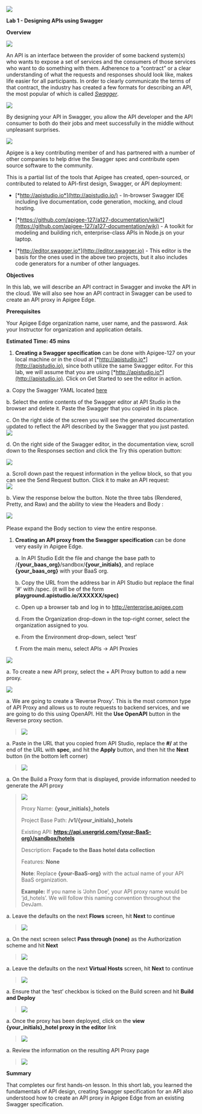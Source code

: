 ![](./media/image1.png)

**Lab 1 - Designing APIs using Swagger**

**Overview**

![](./media/image2.png)

An API is an interface between the provider of some backend system(s)
who wants to expose a set of services and the consumers of those
services who want to do something with them. Adherence to a “contract”
or a clear understanding of what the requests and responses should look
like, makes life easier for all participants. In order to clearly
communicate the terms of that contract, the industry has created a few
formats for describing an API, the most popular of which is called
[*Swagger*](http://swagger.io/).

![](./media/image3.png)

By designing your API in Swagger, you allow the API developer and the
API consumer to both do their jobs and meet successfully in the middle
without unpleasant surprises.

![](./media/image4.png)

Apigee is a key contributing member of and has partnered with a number
of other companies to help drive the Swagger spec and contribute open
source software to the community.

This is a partial list of the tools that Apigee has created,
open-sourced, or contributed to related to API-first design, Swagger, or
API deployment:

-   [*http://apistudio.io*](http://apistudio.io/) - In-browser Swagger
    IDE including live documentation, code generation, mocking, and
    cloud hosting.

-   [*https://github.com/apigee-127/a127-documentation/wiki*](https://github.com/apigee-127/a127-documentation/wiki) -
    A toolkit for modeling and building rich, enterprise-class APIs in
    Node.js on your laptop.

-   [*http://editor.swagger.io*](http://editor.swagger.io) - This editor
    is the basis for the ones used in the above two projects, but it
    also includes code generators for a number of other languages.

**Objectives**

In this lab, we will describe an API contract in Swagger and invoke the
API in the cloud. We will also see how an API contract in Swagger can be
used to create an API proxy in Apigee Edge.

**Prerequisites**

Your Apigee Edge organization name, user name, and the password. Ask
your Instructor for organization and application details.

**Estimated Time: 45 mins**

1)  **Creating a Swagger specification** can be done with Apigee-127 on
    your local machine or in the cloud at
    [*http://apistudio.io*](http://apistudio.io), since both utilize the
    same Swagger editor. For this lab, we will assume that you are using
    [*http://apistudio.io*](http://apistudio.io). Click on Get Started
    to see the editor in action.

   a.  Copy the Swagger YAML located [here](./Lab_1_Designing_APIs_using_Swagger/swagger.yaml)

   b.  Select the entire contents of the Swagger editor at API Studio
        in the browser and delete it. Paste the Swagger that you copied
        in its place.

   c.  On the right side of the screen you will see the generated
        documentation updated to reflect the API described by the
        Swagger that you just pasted.
        ![](./media/image5.png)   

   d.  On the right side of the Swagger editor, in the documentation
        view, scroll down to the Responses section and click the Try
        this operation button:


![](./media/image6.png)

a.  Scroll down past the request information in the yellow block, so
    that you can see the Send Request button. Click it to make an API
    request:\
    ![](./media/image7.png)

b.  View the response below the button. Note the three tabs (Rendered,
    Pretty, and Raw) and the ability to view the Headers and Body :

![](./media/image8.png)\
\
Please expand the Body section to view the entire response.

1)  **Creating an API proxy from the Swagger specification** can be done
    very easily in Apigee Edge.

    a.  In API Studio Edit the file and change the base path to
        /**{your\_baas\_org}**/sandbox/**{your\_initials}**, and replace
        **{your\_baas\_org}** with your BaaS org.

    b.  Copy the URL from the address bar in API Studio but replace the final '#' with /spec. (it will be of
        the form **playground.apistudio.io/XXXXXX/spec)**

    c.  Open up a browser tab and log in to http://enterprise.apigee.com

    d.  From the Organization drop-down in the top-right corner, select
        the organization assigned to you.

    e.  From the Environment drop-down, select ‘test’

    f.  From the main menu, select APIs → API Proxies

![](./media/image9.png)

a.  To create a new API proxy, select the + API Proxy button to add a
    new proxy.

![](./media/image10.png)

a.  We are going to create a ‘Reverse Proxy’. This is the most common
    type of API Proxy and allows us to route requests to backend
    services, and we are going to do this using OpenAPI. Hit the **Use
    OpenAPI** button in the Reverse proxy section.

> ![](./media/image11.png)

a.  Paste in the URL that you copied from API Studio, replace the
    **\#/** at the end of the URL with **spec**, and hit the **Apply**
    button, and then hit the **Next** button (in the bottom left corner)

> ![](./media/image12.png)

a.  On the Build a Proxy form that is displayed, provide information
    needed to generate the API proxy

> ![](./media/image13.png)
>
> Proxy Name: **{your\_initials}\_hotels**
>
> Project Base Path: **/v1/{your\_initials}\_hotels**
>
> Existing API:
> **https://api.usergrid.com/{your-BaaS-org}/sandbox/hotels**
>
> Description: **Façade to the Baas hotel data collection**
>
> Features: **None**
>
> **Note**: Replace **{your-BaaS-org}** with the actual name of your API
> BaaS organization.
>
> **Example:** If you name is ‘John Doe’, your API proxy name would be
> ‘jd\_hotels’. We will follow this naming convention throughout the
> DevJam.

a.  Leave the defaults on the next **Flows** screen, hit **Next** to
    continue

> ![](./media/image14.png)

a.  On the next screen select **Pass through (none)** as the
    Authorization scheme and hit **Next**

> ![](./media/image15.png)

a.  Leave the defaults on the next **Virtual Hosts** screen, hit
    **Next** to continue

> ![](./media/image16.png)

a.  Ensure that the ‘test’ checkbox is ticked on the Build screen and
    hit **Build and Deploy**

> ![](./media/image17.png)

a.  Once the proxy has been deployed, click on the **view
    {your\_initials}\_hotel proxy in the editor** link

> ![](./media/image18.png)

a.  Review the information on the resulting API Proxy page

> ![](./media/image19.png)

**Summary**

That completes our first hands-on lesson. In this short lab, you learned
the fundamentals of API design, creating Swagger specification for an
API also understood how to create an API proxy in Apigee Edge from an
existing Swagger specification.

